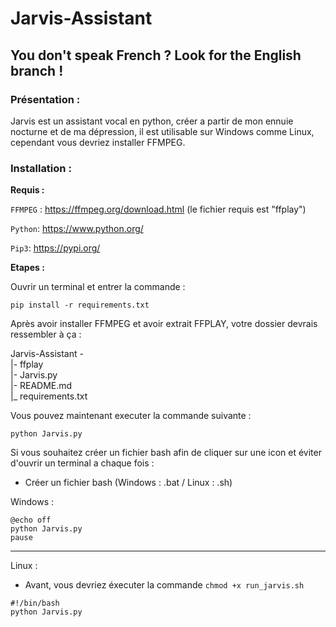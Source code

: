# Jarvis-Assistant

## You don't speak French ? Look for the English branch ! 

### Présentation :
Jarvis est un assistant vocal en python, créer a partir de mon ennuie nocturne et de ma dépression, il est utilisable sur Windows comme Linux, cependant vous devriez installer FFMPEG.

### Installation : 

**Requis :** 

``FFMPEG`` : https://ffmpeg.org/download.html
(le fichier requis est "ffplay")

``Python``: https://www.python.org/

``Pip3``: https://pypi.org/

**Etapes :**

Ouvrir un terminal et entrer la commande : 

``` pip install -r requirements.txt  ```

Après avoir installer FFMPEG et avoir extrait FFPLAY, votre dossier devrais ressembler à ça : 

Jarvis-Assistant -  
|- ffplay   
|- Jarvis.py    
|- README.md    
|_ requirements.txt

Vous pouvez maintenant executer la commande suivante : 

`` python Jarvis.py ``

Si vous souhaitez créer un fichier bash afin de cliquer sur une icon et éviter d'ouvrir un terminal a chaque fois :

- Créer un fichier bash (Windows : .bat / Linux : .sh)

Windows : 
``` 
@echo off       
python Jarvis.py 
pause
```
-------------
Linux :

- Avant, vous devriez éxecuter la commande ``chmod +x run_jarvis.sh``

```
#!/bin/bash
python Jarvis.py
```
